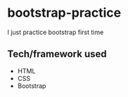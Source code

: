 # bootstrap-practice
I just practice bootstrap first time

## Tech/framework used 
 - HTML
 - CSS
 - Bootstrap


